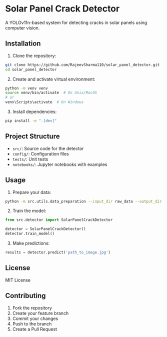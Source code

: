 # Solar Panel Crack Detector

A YOLOv11n-based system for detecting cracks in solar panels using computer vision.

## Installation

1. Clone the repository:
```bash
git clone https://github.com/RajeevSharma110/solar_panel_detector.git
cd solar_panel_detector
```

2. Create and activate virtual environment:
```bash
python -m venv venv
source venv/bin/activate  # On Unix/MacOS
# or
venv\Scripts\activate  # On Windows
```

3. Install dependencies:
```bash
pip install -e ".[dev]"
```

## Project Structure

- `src/`: Source code for the detector
- `config/`: Configuration files
- `tests/`: Unit tests
- `notebooks/`: Jupyter notebooks with examples

## Usage

1. Prepare your data:
```bash
python -m src.utils.data_preparation --input_dir raw_data --output_dir solar_panel_dataset
```

2. Train the model:
```python
from src.detector import SolarPanelCrackDetector

detector = SolarPanelCrackDetector()
detector.train_model()
```

3. Make predictions:
```python
results = detector.predict('path_to_image.jpg')
```

## License

MIT License

## Contributing

1. Fork the repository
2. Create your feature branch
3. Commit your changes
4. Push to the branch
5. Create a Pull Request
